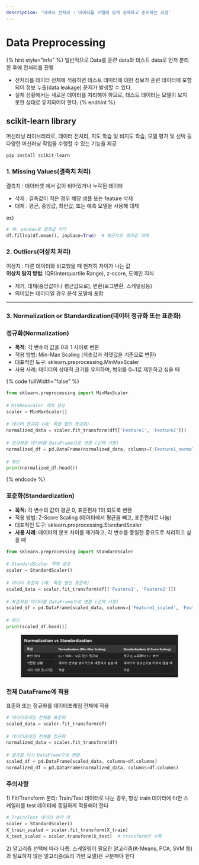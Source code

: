 ```yaml
---
description: '데이터 전처리 : 데이터를 모델에 맞게 정제하고 준비하는 과정'
---
```


# Data Preprocessing

{% hint style="info" %}
일반적으로 Data를 훈련 data와 테스트 data로 먼저 분리한 후에 전처리를 진행

* 전처리를 데이터 전체에 적용하면 테스트 데이터에 대한 정보가 훈련 데이터에 포함되어 정보 누출(data leakage) 문제가 발생할 수 있다.
* 실제 상황에서는 새로운 데이터를 처리해야 하므로, 테스트 데이터는 모델이 보지 못한 상태로 유지되어야 한다.
{% endhint %}



## scikit-learn library

머신러닝 라이브러리로, 데이터 전처리, 지도 학습 및 비지도 학습, 모델 평가 및 선택 등 다양한 머신러닝 작업을 수행할 수 있는 기능을 제공

```
pip install scikit-learn
```

### 1. Missing Values(결측치 처리)

결측치 : 데이터셋 에서 값이 비어있거나 누락된 데이터

* 삭제 : 결측값이 적은 경우 해당 샘플 또는 feature 삭제
* 대체 : 평균, 중앙값, 최빈값, 또는 예측 모델을 사용해 대체

ex)

```python
# 예: pandas로 결측값 처리
df.fillna(df.mean(), inplace=True)  # 평균으로 결측값 대체
```



### 2. Outliers(이상치 처리)

이상치 : 다른 데이터와 비교했을 때 현저히 차이가 나는 값\
**이상치 탐지 방법**: IQR(Interquartile Range), z-score, 도메인 지식

* 제거, 대체(중앙값이나 평균값으로), 변환(로그변환, 스케일링등)
* 의미있는 데이터일 경우 분석 모델에 포함

***

### 3. Normalization or Standardization(데이터 정규화 또는 표준화)

###

### 정규화(Normalization)

* **목적:** 각 변수의 값을 0과 1 사이로 변환
* 적용 방법: Min-Max Scaling (최솟값과 최댓값을 기준으로 변환)
* 대표적인 도구: sklearn.preprocessing.MinMaxScaler&#x20;
* 사용 사례: 데이터의 상대적 크기를 유지하며, 범위를 0\~1로 제한하고 싶을 때

{% code fullWidth="false" %}
```python
from sklearn.preprocessing import MinMaxScaler

# MinMaxScaler 객체 생성
scaler = MinMaxScaler()

# 데이터 정규화 (예: 특정 열만 정규화)
normalized_data = scaler.fit_transform(df[['Feature1', 'Feature2']])

# 정규화된 데이터를 DataFrame으로 변환 (선택 사항)
normalized_df = pd.DataFrame(normalized_data, columns=['Feature1_normalized', 'Feature2_normalized'])

# 확인
print(normalized_df.head())

```
{% endcode %}

### 표준화(Standardization)

* **목적:** 각 변수의 값이 평균 0, 표준편차 1이 되도록 변환
* 적용 방법: Z-Score Scaling (데이터에서 평균을 빼고, 표준편차로 나눔)
* 대표적인 도구: sklearn.preprocessing.StandardScaler
* **사용 사례**: 데이터의 분포 차이를 제거하고, 각 변수를 동일한 중요도로 처리하고 싶을 때

```python
from sklearn.preprocessing import StandardScaler

# StandardScaler 객체 생성
scaler = StandardScaler()

# 데이터 표준화 (예: 특정 열만 표준화)
scaled_data = scaler.fit_transform(df[['Feature1', 'Feature2']])

# 표준화된 데이터를 DataFrame으로 변환 (선택 사항)
scaled_df = pd.DataFrame(scaled_data, columns=['Feature1_scaled', 'Feature2_scaled'])

# 확인
print(scaled_df.head())

```

<figure><img src="../../../../.gitbook/assets/image (22).png" alt=""><figcaption></figcaption></figure>

### 전체 DataFrame에 적용

표준화 또는 정규화를 데이터프레임 전체에 적용

```python
# 데이터프레임 전체를 표준화
scaled_data = scaler.fit_transform(df)

# 데이터프레임 전체를 정규화
normalized_data = scaler.fit_transform(df)

# 결과를 다시 DataFrame으로 변환
scaled_df = pd.DataFrame(scaled_data, columns=df.columns)
normalized_df = pd.DataFrame(normalized_data, columns=df.columns)
```



### 주의사항

1\) Fit/Transform 분리: Train/Test 데이터로 나눈 경우, 항상 train 데이터에 fit한 스케일러를 test 데이터에 동일하게 적용해야 한다

```python
# Train/Test 데이터 분리 후
scaler = StandardScaler()
X_train_scaled = scaler.fit_transform(X_train)
X_test_scaled = scaler.transform(X_test)  # transform만 수행
```

2\) 알고리즘 선택에 따라 다름: 스케일링이 필요한 알고리즘(K-Means, PCA, SVM 등)과 필요하지 않은 알고리즘(트리 기반 모델)은 구분해야 한다





